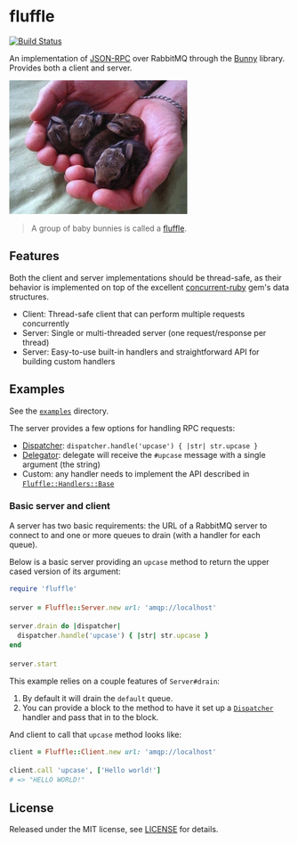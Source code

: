 # fluffle

[![Build Status](https://travis-ci.org/Everlane/fluffle.svg?branch=master)](https://travis-ci.org/Everlane/fluffle)

An implementation of [JSON-RPC][] over RabbitMQ through the [Bunny][] library. Provides both a client and server.

![](fluffle.jpg)

> A group of baby bunnies is called a [fluffle][].

[Bunny]: https://github.com/ruby-amqp/bunny
[fluffle]: http://imgur.com/6eABy1v
[JSON-RPC]: http://www.jsonrpc.org/specification

## Features

Both the client and server implementations should be thread-safe, as their behavior is implemented on top of the excellent [concurrent-ruby][] gem's data structures.

- Client: Thread-safe client that can perform multiple requests concurrently
- Server: Single or multi-threaded server (one request/response per thread)
- Server: Easy-to-use built-in handlers and straightforward API for building custom handlers

[concurrent-ruby]: https://github.com/ruby-concurrency/concurrent-ruby

## Examples

See the [`examples`](examples/) directory.

The server provides a few options for handling RPC requests:

- [Dispatcher](lib/fluffle/handlers/dispatcher.rb): `dispatcher.handle('upcase') { |str| str.upcase }`
- [Delegator](lib/fluffle/handlers/delegator.rb): delegate will receive the `#upcase` message with a single argument (the string)
- Custom: any handler needs to implement the API described in [`Fluffle::Handlers::Base`](lib/fluffle/handlers/base.rb)

### Basic server and client

A server has two basic requirements: the URL of a RabbitMQ server to connect to and one or more queues to drain (with a handler for each queue).

Below is a basic server providing an `upcase` method to return the upper cased version of its argument:

```ruby
require 'fluffle'

server = Fluffle::Server.new url: 'amqp://localhost'

server.drain do |dispatcher|
  dispatcher.handle('upcase') { |str| str.upcase }
end

server.start
```

This example relies on a couple features of `Server#drain`:

1. By default it will drain the `default` queue.
2. You can provide a block to the method to have it set up a [`Dispatcher`](lib/fluffle/handlers/dispatcher.rb) handler and pass that in to the block.

And client to call that `upcase` method looks like:

```ruby
client = Fluffle::Client.new url: 'amqp://localhost'

client.call 'upcase', ['Hello world!']
# => "HELLO WORLD!"
```

## License

Released under the MIT license, see [LICENSE](LICENSE) for details.
